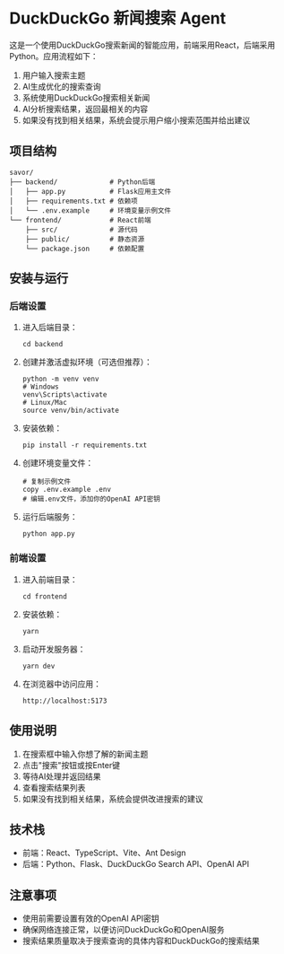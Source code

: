 # DuckDuckGo 新闻搜索 Agent

这是一个使用DuckDuckGo搜索新闻的智能应用，前端采用React，后端采用Python。应用流程如下：

1. 用户输入搜索主题
2. AI生成优化的搜索查询
3. 系统使用DuckDuckGo搜索相关新闻
4. AI分析搜索结果，返回最相关的内容
5. 如果没有找到相关结果，系统会提示用户缩小搜索范围并给出建议

## 项目结构

```
savor/
├── backend/             # Python后端
│   ├── app.py           # Flask应用主文件
│   ├── requirements.txt # 依赖项
│   └── .env.example     # 环境变量示例文件
└── frontend/            # React前端
    ├── src/             # 源代码
    ├── public/          # 静态资源
    └── package.json     # 依赖配置
```

## 安装与运行

### 后端设置

1. 进入后端目录：
   ```
   cd backend
   ```

2. 创建并激活虚拟环境（可选但推荐）：
   ```
   python -m venv venv
   # Windows
   venv\Scripts\activate
   # Linux/Mac
   source venv/bin/activate
   ```

3. 安装依赖：
   ```
   pip install -r requirements.txt
   ```

4. 创建环境变量文件：
   ```
   # 复制示例文件
   copy .env.example .env
   # 编辑.env文件，添加你的OpenAI API密钥
   ```

5. 运行后端服务：
   ```
   python app.py
   ```

### 前端设置

1. 进入前端目录：
   ```
   cd frontend
   ```

2. 安装依赖：
   ```
   yarn
   ```

3. 启动开发服务器：
   ```
   yarn dev
   ```

4. 在浏览器中访问应用：
   ```
   http://localhost:5173
   ```

## 使用说明

1. 在搜索框中输入你想了解的新闻主题
2. 点击"搜索"按钮或按Enter键
3. 等待AI处理并返回结果
4. 查看搜索结果列表
5. 如果没有找到相关结果，系统会提供改进搜索的建议

## 技术栈

- 前端：React、TypeScript、Vite、Ant Design
- 后端：Python、Flask、DuckDuckGo Search API、OpenAI API

## 注意事项

- 使用前需要设置有效的OpenAI API密钥
- 确保网络连接正常，以便访问DuckDuckGo和OpenAI服务
- 搜索结果质量取决于搜索查询的具体内容和DuckDuckGo的搜索结果
